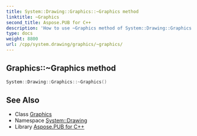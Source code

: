 ```yaml
---
title: System::Drawing::Graphics::~Graphics method
linktitle: ~Graphics
second_title: Aspose.PUB for C++
description: 'How to use ~Graphics method of System::Drawing::Graphics class in C++.'
type: docs
weight: 8800
url: /cpp/system.drawing/graphics/~graphics/
---
```

## Graphics::~Graphics method




```cpp
System::Drawing::Graphics::~Graphics()
```

## See Also

* Class [Graphics](../)
* Namespace [System::Drawing](../../)
* Library [Aspose.PUB for C++](../../../)
